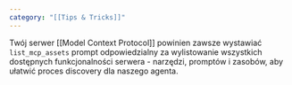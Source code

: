 ```yaml
---
category: "[[Tips & Tricks]]"
---
```

Twój serwer [[Model Context Protocol]] powinien zawsze wystawiać `list_mcp_assets` prompt odpowiedzialny za wylistowanie wszystkich dostępnych funkcjonalności serwera - narzędzi, promptów i zasobów, aby ułatwić proces discovery dla naszego agenta.
